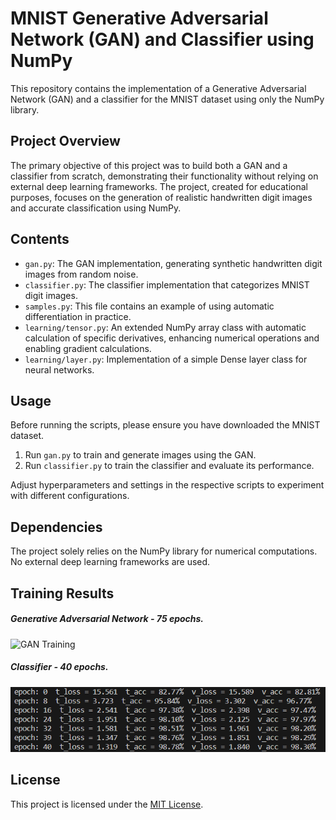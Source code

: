 # MNIST Generative Adversarial Network (GAN) and Classifier using NumPy

This repository contains the implementation of a Generative Adversarial Network (GAN) and a classifier for the MNIST dataset using only the NumPy library.

## Project Overview

The primary objective of this project was to build both a GAN and a classifier from scratch, demonstrating their functionality without relying on external deep learning frameworks. The project, created for educational purposes, focuses on the generation of realistic handwritten digit images and accurate classification using NumPy.



## Contents

- `gan.py`: The GAN implementation, generating synthetic handwritten digit images from random noise.
- `classifier.py`: The classifier implementation that categorizes MNIST digit images.
-  `samples.py`: This file contains an example of using automatic differentiation in practice.
- `learning/tensor.py`: An extended NumPy array class with automatic calculation of specific derivatives, enhancing numerical operations and enabling gradient calculations.
- `learning/layer.py`: Implementation of a simple Dense layer class for neural networks.


## Usage
Before running the scripts, please ensure you have downloaded the MNIST dataset.

1. Run `gan.py` to train and generate images using the GAN.
2. Run `classifier.py` to train the classifier and evaluate its performance.


Adjust hyperparameters and settings in the respective scripts to experiment with different configurations.


## Dependencies

The project solely relies on the NumPy library for numerical computations. No external deep learning frameworks are used.

## Training Results
##### Generative Adversarial Network - 75 epochs.
![GAN Training](readme_files\gan_training.gif)
##### Classifier - 40 epochs.
![Classifier Training](readme_files\classifier_training.png)
## License

This project is licensed under the [MIT License](LICENSE).